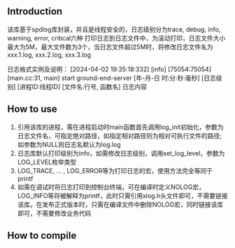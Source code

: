 <!--
 * @Author: zhanghongzhi
 * @Date: 2024-04-02 18:34:57
 * @LastEditors: zhanghongzhi
 * @LastEditTime: 2024-04-02 19:30:38
 * @FilePath: /xlog/README.md
 * @Description: 
 * 
 * Copyright (c) 2024 by aircas, All Rights Reserved. 
-->
## Introduction
该库基于spdlog库封装，并且是线程安全的，日志级别分为trace, debug, info, warning, error, critical六种
打印日志到日志文件中，为滚动打印，日志文件大小最大为5M，最大文件数为3个，当日志文件超过5M时，将修改日志文件名为xxx.1.log, xxx.2.log, xxx.3.log

日志格式实例及说明：
[2024-04-02 19:35:18:332] [info] [75054:75054] [main.cc:31, main] start ground-end-server
[年-月-日 时:分:秒:毫秒] [日志级别] [进程ID:线程ID] [文件名:行号, 函数名] 日志内容

## How to use
1. 引用该库的进程，需在进程启动时main函数首先调用log_init初始化，参数为日志文件名，可指定绝对路径，如指定相对路径则为相对可执行文件的路径; 如参数为NULL则日志名默认为log.log
2. 日志库默认打印级别为info，如需修改日志级别，调用set_log_level，参数为LOG_LEVEL枚举类型
3. LOG_TRACE, ... , LOG_ERROR等为打印日志的宏，使用方法完全等同于printf
4. 如需在调试时将日志打印到控制台终端，可在编译时定义NOLOG宏，LOG_INFO等将被解释为printf，此时只需引用xlog.h头文件即可，不需要链接该库。在发布正式版本时，只需在编译文件中删除NOLOG宏，同时链接该库即可，不需要修改业务代码

## How to compile